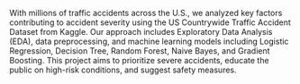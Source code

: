 With millions of traffic accidents across the U.S., we analyzed key factors contributing to
accident severity using the US Countrywide Traffic Accident Dataset from Kaggle. Our
approach includes Exploratory Data Analysis (EDA), data preprocessing, and machine
learning models including Logistic Regression, Decision Tree, Random Forest, Naive Bayes,
and Gradient Boosting. This project aims to prioritize severe accidents, educate the public on
high-risk conditions, and suggest safety measures. 
